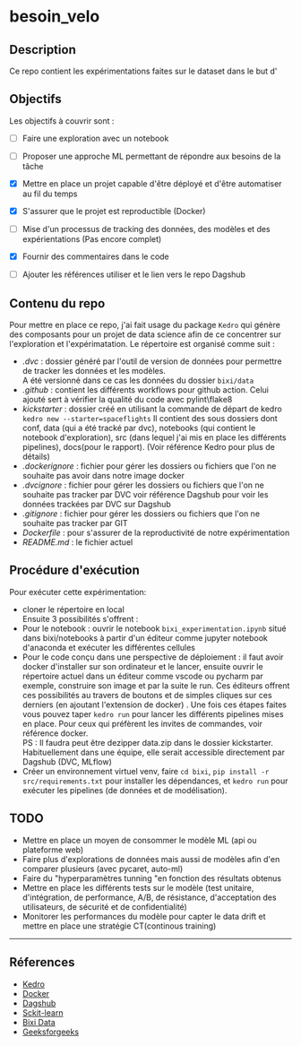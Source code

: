 # besoin_velo
## Description
Ce repo contient les expérimentations faites sur le dataset  dans le but 
d'
## Objectifs
Les objectifs à couvrir sont :
- [ ] Faire une exploration avec un notebook
- [ ] Proposer une approche ML permettant de répondre aux besoins de la tâche
- [x] Mettre en place un projet capable d'être déployé et d'être automatiser au fil du temps 
- [x] S'assurer que le projet est reproductible (Docker)
- [ ] Mise d'un processus de tracking des données, des modèles et des expérientations (Pas encore complet)
- [x] Fournir des commentaires dans le code
- [ ] Ajouter les références utiliser et le lien vers le repo Dagshub


## Contenu du repo
Pour mettre en place ce repo, j'ai fait usage du package `Kedro` qui génère des composants pour un projet de data science
afin de ce concentrer sur l'exploration et l'expérimatation.
Le répertoire est organisé comme suit :
- *.dvc* : dossier généré par l'outil de version de données pour permettre de tracker les données et les modèles.\
A été versionné dans ce cas les données du dossier `bixi/data`
- *.github* : contient les différents workflows pour github action. Celui ajouté sert à vérifier la qualité du code avec pylint\flake8
- *kickstarter* : dossier créé en utilisant la commande de départ de kedro `kedro new --starter=spaceflights` 
Il contient des sous dossiers dont conf, data (qui a été tracké par dvc), notebooks (qui contient le notebook d'exploration), 
src (dans lequel j'ai mis en place les différents pipelines), docs(pour le rapport).
  (Voir référence Kedro pour plus de détails)
- *.dockerignore* : fichier pour gérer les dossiers ou fichiers que l'on ne souhaite pas avoir dans notre image docker
- *.dvcignore* : fichier pour gérer les dossiers ou fichiers que l'on ne souhaite pas tracker par DVC
voir référence Dagshub pour voir les données trackées par DVC sur Dagshub
- *.gitignore* : fichier pour gérer les dossiers ou fichiers que l'on ne souhaite pas tracker par GIT
- *Dockerfile* : pour s'assurer de la reproductivité de notre expérimentation
- *README.md* : le fichier actuel

## Procédure d'exécution
Pour exécuter cette expérimentation:
- cloner le répertoire en local\
Ensuite 3 possibilités s'offrent :
- Pour le notebook : ouvrir le notebook `bixi_experimentation.ipynb` situé dans bixi/notebooks à partir 
d'un éditeur comme jupyter notebook d'anaconda et exécuter les différentes cellules
- Pour le code conçu dans une perspective de déploiement : il faut avoir docker d'installer sur son ordinateur et le lancer,
ensuite ouvrir le répertoire actuel dans un éditeur comme vscode ou pycharm par exemple, construire son image et par la 
suite le run. Ces éditeurs offrent ces possibilités au travers de boutons et de simples cliques sur ces derniers (en ajoutant 
l'extension de docker) . Une fois ces étapes faites vous pouvez taper `kedro run` pour lancer les différents pipelines mises en place.
Pour ceux qui préfèrent les invites de commandes, voir référence docker. \
PS : Il faudra peut être dezipper data.zip dans le dossier  kickstarter. Habituellement dans une équipe, elle serait accessible directement 
par Dagshub (DVC, MLflow)
- Créer un environnement virtuel venv, faire `cd bixi`, `pip install -r src/requirements.txt` pour installer
les dépendances, et `kedro run` pour exécuter les pipelines (de données et de modélisation).
## TODO
- Mettre en place un moyen de consommer le modèle ML (api ou plateforme web)
- Faire plus d'explorations de données mais aussi de modèles afin d'en comparer plusieurs (avec pycaret, auto-ml)
- Faire du "hyperparamètres tunning "en fonction des résultats obtenus
- Mettre en place les différents tests sur le modèle (test unitaire, d'intégration, de performance, A/B, de résistance,
d'acceptation des utilisateurs, de sécurité et de confidentialité)
- Monitorer les performances du modèle pour capter le data drift et mettre en place une stratégie CT(continous training)
---
## Réferences
- [Kedro](https://kedro.org/#get-started)
- [Docker](https://docs.docker.com/get-started/02_our_app/)
- [Dagshub](https://dagshub.com/PrimPom/campagne_prediction)
- [Sckit-learn](https://scikit-learn.org/stable/)
- [Bixi Data]()
- [Geeksforgeeks](https://www.geeksforgeeks.org/)